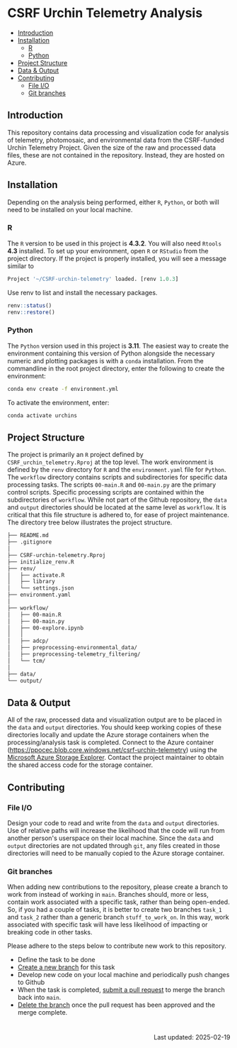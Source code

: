 # CSRF Urchin Telemetry Analysis

<!-- TOC -->

- [Introduction](#introduction)
- [Installation](#installation)
  - [R](#r)
  - [Python](#python)
- [Project Structure](#project-structure)
- [Data & Output](#data--output)
- [Contributing](#contributing)
  - [File I/O](#file-io)
  - [Git branches](#git-branches)
  
<!-- /TOC -->

## Introduction
This repository contains data processing and visualization code for analysis of telemetry, photomosaic, and environmental data from the CSRF-funded Urchin Telemetry Project.  Given the size of the raw and processed data files, these are not contained in the repository.  Instead, they are hosted on Azure.

## Installation
Depending on the analysis being performed, either `R`, `Python`, or both will need to be installed on your local machine.

### R
The `R` version to be used in this project is __4.3.2__.  You will also need `Rtools` __4.3__ installed.  To set up your environment, open `R` or `RStudio` from the project directory.  If the project is properly installed, you will see a message similar to
```r
Project '~/CSRF-urchin-telemetry' loaded. [renv 1.0.3]
```
Use renv to list and install the necessary packages.
```r
renv::status()
renv::restore()
```

### Python
The `Python` version used in this project is __3.11__.  The easiest way to create the environment containing this version of Python alongside the necessary numeric and plotting packages is with a `conda` installation.  From the commandline in the root project directory, enter the following to create the environment:
```bash
conda env create -f environment.yml
```
To activate the environment, enter:
```bash
conda activate urchins
```

## Project Structure
The project is primarily an `R` project defined by `CSRF_urchin_telemetry.Rproj` at the top level.  The work environment is defined by the `renv` directory for `R` and the `environment.yaml` file for `Python`.  The `workflow` directory contains scripts and subdirectories for specific data processing tasks.  The scripts `00-main.R` and `00-main.py` are the primary control scripts.  Specific processing scripts are contained within the subdirectories of `workflow`.  While not part of the Github repository, the `data` and `output` directories should be located at the same level as `workflow`.  It is critical that this file structure is adhered to, for ease of project maintenance.  The directory tree below illustrates the project structure.

```sh
├── README.md
├── .gitignore
│
├── CSRF-urchin-telemetry.Rproj
├── initialize_renv.R
├── renv/
│   ├── activate.R
│   ├── library
│   └── settings.json
├── environment.yaml
│
├── workflow/
│   ├── 00-main.R
│   ├── 00-main.py
│   ├── 00-explore.ipynb
│   │
│   ├── adcp/
│   ├── preprocessing-environmental_data/
│   ├── preprocessing-telemetry_filtering/
│   └── tcm/
│
├── data/
└── output/
```

## Data & Output
All of the raw, processed data and visualization output are to be placed in the `data` and `output` directories.  You should keep working copies of these directories locally and update the Azure storage containers when the processing/analysis task is completed.  Connect to the Azure container (https://ppocec.blob.core.windows.net/csrf-urchin-telemetry) using the [Microsoft Azure Storage Explorer](https://azure.microsoft.com/en-ca/products/storage/storage-explorer).  Contact the project maintainer to obtain the shared access code for the storage container.

## Contributing


### File I/O
Design your code to read and write from the `data` and `output` directories.  Use of relative paths will increase the likelihood that the code will run from another person's userspace on their local machine.  Since the `data` and `output` directories are not updated through `git`, any files created in those directories will need to be manually copied to the Azure storage container.

### Git branches
When adding new contributions to the repository, please create a branch to work from instead of working in `main`. Branches should, more or less, contain work associated with a specific task, rather than being open-ended.  So, if you had a couple of tasks, it is better to create two branches `task_1` and `task_2` rather than a generic branch `stuff_to_work_on`.  In this way, work associated with specific task will have less likelihood of impacting or breaking code in other tasks.

Please adhere to the steps below to contribute new work to this repository.
* Define the task to be done
* [Create a new branch](https://docs.github.com/en/pull-requests/collaborating-with-pull-requests/proposing-changes-to-your-work-with-pull-requests/creating-and-deleting-branches-within-your-repository#creating-a-branch) for this task
* Develop new code on your local machine and periodically push changes to Github
* When the task is completed, [submit a pull request](https://docs.github.com/en/pull-requests/collaborating-with-pull-requests/proposing-changes-to-your-work-with-pull-requests/creating-a-pull-request#creating-the-pull-request) to merge the branch back into `main`.
* [Delete the branch](https://docs.github.com/en/pull-requests/collaborating-with-pull-requests/proposing-changes-to-your-work-with-pull-requests/creating-and-deleting-branches-within-your-repository#deleting-a-branch) once the pull request has been approved and the merge complete.

#
 <div align="right"> Last updated: 2025-02-19 </div>
 
<!-- + the file `0-packrat-initialize.R` that has been created by Filippo Ferrario at the beginning to initialize the library -->







